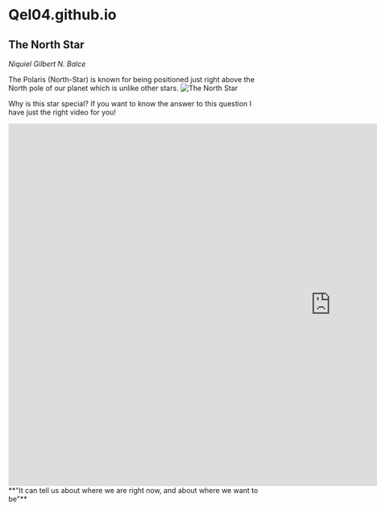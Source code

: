 # Qel04.github.io
## **The North Star**
*Niquiel Gilbert N. Balce*


The Polaris (North-Star) is known for being positioned just right above the North pole of our planet which is unlike other stars.
![The North Star](https://live.staticflickr.com/8565/15621765448_ea2bdb1617_b.jpg)

Why is this star special? If you want to know the answer to this question I have just the right video for you!
<iframe width="1280" height="720" src="https://www.youtube.com/embed/cDhSSxmk3PQ" title="Polaris, the North Star" frameborder="0" allow="accelerometer; autoplay; clipboard-write; encrypted-media; gyroscope; picture-in-picture; web-share" allowfullscreen></iframe>
**"It can tell us about where we are right now, and about where we want to be"**
